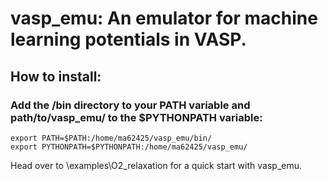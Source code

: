 # vasp_emu: An emulator for machine learning potentials in VASP.

## How to install:

### Add the /bin directory to your PATH variable and path/to/vasp_emu/ to the $PYTHONPATH variable:
```
export PATH=$PATH:/home/ma62425/vasp_emu/bin/
export PYTHONPATH=$PYTHONPATH:/home/ma62425/vasp_emu/
```

Head over to \examples\O2_relaxation for a quick start with vasp_emu.
